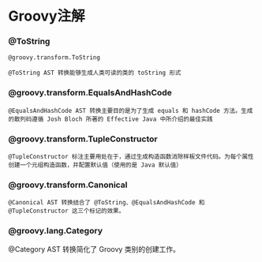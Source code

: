 # Groovy注解

### @ToString

	@groovy.transform.ToString

	@ToString AST 转换能够生成人类可读的类的 toString 形式


### @groovy.transform.EqualsAndHashCode
	
	@EqualsAndHashCode AST 转换主要目的是为了生成 equals 和 hashCode 方法。生成的散列码遵循 Josh Bloch 所著的 Effective Java 中所介绍的最佳实践
	
	
### @groovy.transform.TupleConstructor

	@TupleConstructor 标注主要用处在于，通过生成构造函数消除样板文件代码。为每个属性创建一个元组构造函数，并配置默认值（使用的是 Java 默认值）	

### @groovy.transform.Canonical


	@Canonical AST 转换结合了 @ToString、@EqualsAndHashCode 和 @TupleConstructor 这三个标记的效果。
	
### @groovy.lang.Category

@Category AST 转换简化了 Groovy 类别的创建工作。	


	
